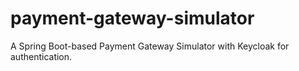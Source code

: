 # payment-gateway-simulator
A Spring Boot-based Payment Gateway Simulator with Keycloak for authentication.
